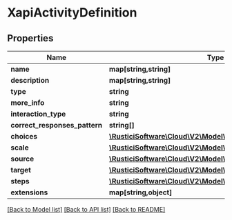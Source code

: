 # XapiActivityDefinition

## Properties
Name | Type | Description | Notes
------------ | ------------- | ------------- | -------------
**name** | **map[string,string]** |  | [optional] 
**description** | **map[string,string]** |  | [optional] 
**type** | **string** |  | [optional] 
**more_info** | **string** |  | [optional] 
**interaction_type** | **string** |  | [optional] 
**correct_responses_pattern** | **string[]** |  | [optional] 
**choices** | [**\RusticiSoftware\Cloud\V2\Model\XapiInteractionComponent[]**](XapiInteractionComponent.md) |  | [optional] 
**scale** | [**\RusticiSoftware\Cloud\V2\Model\XapiInteractionComponent[]**](XapiInteractionComponent.md) |  | [optional] 
**source** | [**\RusticiSoftware\Cloud\V2\Model\XapiInteractionComponent[]**](XapiInteractionComponent.md) |  | [optional] 
**target** | [**\RusticiSoftware\Cloud\V2\Model\XapiInteractionComponent[]**](XapiInteractionComponent.md) |  | [optional] 
**steps** | [**\RusticiSoftware\Cloud\V2\Model\XapiInteractionComponent[]**](XapiInteractionComponent.md) |  | [optional] 
**extensions** | **map[string,object]** |  | [optional] 

[[Back to Model list]](../README.md#documentation-for-models) [[Back to API list]](../README.md#documentation-for-api-endpoints) [[Back to README]](../README.md)


